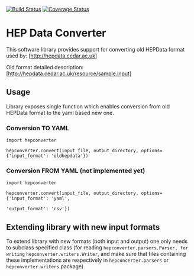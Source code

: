 [![Build Status](https://api.travis-ci.org/HEPData/hepdata-converter.svg)](https://travis-ci.org/HEPData/hepdata-converter)
[![Coverage Status](https://coveralls.io/repos/HEPData/hepdata-converter/badge.svg?branch=master&service=github)](https://coveralls.io/github/HEPData/hepdata-converter?branch=master)

# HEP Data Converter

This software library provides support for converting old HEPData format used by: [http://hepdata.cedar.ac.uk]

Old format detailed description: [http://hepdata.cedar.ac.uk/resource/sample.input]

## Usage

Library exposes single function which enables conversion from old HEPData format to the yaml based new one.


### Conversion TO YAML
```
import hepconverter

hepconverter.convert(input_file, output_directory, options={'input_format': 'oldhepdata'})

```

### Conversion FROM YAML (not implemented yet)

```
import hepconverter

hepconverter.convert(input_file, output_directory, options={'input_format': 'yaml',
                                                            'output_format': 'csv'})
```


## Extending library with new input formats

To extend library with new formats (both input and output) one only needs to subclass specified class (for reading
```hepconverter.parsers.Parser, for writing``` ```hepconverter.writers.Writer```, and make sure that files containing these implementations
are respectively in ```hepconcerter.parsers``` or ```hepconverter.writers``` package)

